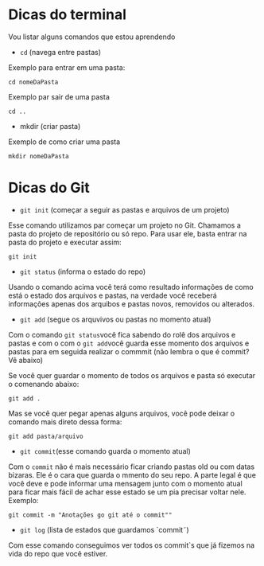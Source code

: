 # Dicas do terminal
Vou listar alguns comandos que estou aprendendo

- `cd` (navega entre pastas)

Exemplo para entrar em uma pasta:
```
cd nomeDaPasta
```

Exemplo par sair de uma pasta
```
cd ..
``` 

- mkdir (criar pasta)

Exemplo de como criar uma pasta
```
mkdir nomeDaPasta
```

# Dicas do Git

- `git init` (começar a seguir as pastas e arquivos de um projeto)

Esse comando utilizamos par começar um projeto no Git. Chamamos a pasta do projeto de repositório ou só repo.
Para usar ele, basta entrar na pasta do projeto e executar assim:
```
git init
```

- `git status` (informa o estado do repo)

Usando o comando acima você terá como resultado informações de como está o estado dos arquivos e pastas, na verdade você receberá informações apenas dos arquibos e pastas novos, removidos  ou alterados.

- `git add` (segue os arquvivos ou pastas no momento atual)

Com o comando `git status`você fica sabendo do rolê dos arquivos e pastas e com o com o `git add`você guarda esse momento dos arquivos e pastas para em seguida realizar o commmit (não lembra o que é commit? Vê abaixo)

Se você quer guardar o momento de todos os arquivos e pasta só executar o comenando abaixo:
```
git add .
```
Mas se você quer pegar apenas alguns arquivos, você pode deixar o comando mais direto dessa forma:
```
git add pasta/arquivo
```

- `git commit`(esse comando guarda o momento atual)

Com o `commit` não é mais necessário ficar criando pastas old ou com datas bizaras. Ele é o cara que guarda o mmento do seu repo. A parte legal é que você deve e pode informar uma mensagem junto com o momento atual para ficar mais fácil de achar esse estado se um pia precisar voltar nele. Exemplo:

```
git commit -m "Anotações go git até o commit""
```

- `git log` (lista de estados que guardamos `commit˜)

Com esse comando conseguimos ver todos os commit`s que já fizemos na vida do repo que você estiver. 




